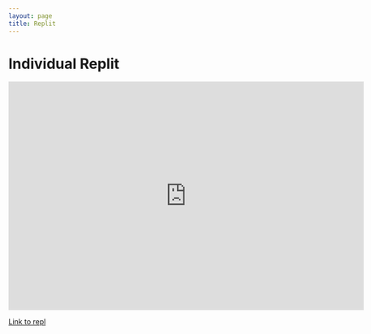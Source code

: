 ```yaml
---
layout: page
title: Replit
---
```


# Individual Replit

<iframe id='iframe'  src="https://replit.com/@DylanRoman/DataStruc2?embed=true" name="iframe_a" width="700" height="450" frameborder="0" scrolling="yes"></iframe>

<a href="https://replit.com/@DylanRoman/DataStruc2?lite=true" target="iframe_a">Link to repl</a>
